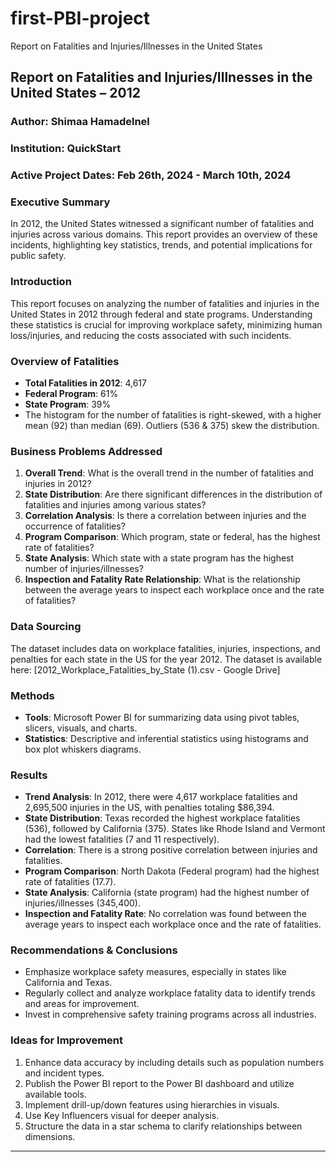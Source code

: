 # first-PBI-project
Report on Fatalities and Injuries/Illnesses in the United States 

## Report on Fatalities and Injuries/Illnesses in the United States – 2012

### Author: Shimaa Hamadelnel
### Institution: QuickStart
### Active Project Dates: Feb 26th, 2024 - March 10th, 2024

### Executive Summary
In 2012, the United States witnessed a significant number of fatalities and injuries across various domains. This report provides an overview of these incidents, highlighting key statistics, trends, and potential implications for public safety.

### Introduction
This report focuses on analyzing the number of fatalities and injuries in the United States in 2012 through federal and state programs. Understanding these statistics is crucial for improving workplace safety, minimizing human loss/injuries, and reducing the costs associated with such incidents.

### Overview of Fatalities
- **Total Fatalities in 2012**: 4,617
- **Federal Program**: 61%
- **State Program**: 39%
- The histogram for the number of fatalities is right-skewed, with a higher mean (92) than median (69). Outliers (536 & 375) skew the distribution.

### Business Problems Addressed
1. **Overall Trend**: What is the overall trend in the number of fatalities and injuries in 2012?
2. **State Distribution**: Are there significant differences in the distribution of fatalities and injuries among various states?
3. **Correlation Analysis**: Is there a correlation between injuries and the occurrence of fatalities?
4. **Program Comparison**: Which program, state or federal, has the highest rate of fatalities?
5. **State Analysis**: Which state with a state program has the highest number of injuries/illnesses?
6. **Inspection and Fatality Rate Relationship**: What is the relationship between the average years to inspect each workplace once and the rate of fatalities?

### Data Sourcing
The dataset includes data on workplace fatalities, injuries, inspections, and penalties for each state in the US for the year 2012. The dataset is available here: [2012_Workplace_Fatalities_by_State (1).csv - Google Drive]

### Methods
- **Tools**: Microsoft Power BI for summarizing data using pivot tables, slicers, visuals, and charts.
- **Statistics**: Descriptive and inferential statistics using histograms and box plot whiskers diagrams.

### Results
- **Trend Analysis**: In 2012, there were 4,617 workplace fatalities and 2,695,500 injuries in the US, with penalties totaling $86,394.
- **State Distribution**: Texas recorded the highest workplace fatalities (536), followed by California (375). States like Rhode Island and Vermont had the lowest fatalities (7 and 11 respectively).
- **Correlation**: There is a strong positive correlation between injuries and fatalities.
- **Program Comparison**: North Dakota (Federal program) had the highest rate of fatalities (17.7).
- **State Analysis**: California (state program) had the highest number of injuries/illnesses (345,400).
- **Inspection and Fatality Rate**: No correlation was found between the average years to inspect each workplace once and the rate of fatalities.

### Recommendations & Conclusions
- Emphasize workplace safety measures, especially in states like California and Texas.
- Regularly collect and analyze workplace fatality data to identify trends and areas for improvement.
- Invest in comprehensive safety training programs across all industries.

### Ideas for Improvement
1. Enhance data accuracy by including details such as population numbers and incident types.
2. Publish the Power BI report to the Power BI dashboard and utilize available tools.
3. Implement drill-up/down features using hierarchies in visuals.
4. Use Key Influencers visual for deeper analysis.
5. Structure the data in a star schema to clarify relationships between dimensions.

---




